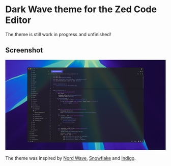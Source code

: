 # Dark Wave theme for the Zed Code Editor

The theme is still work in progress and unfinished!

## Screenshot
![Dark Wave Theme](./dark-wave-theme.png)

The theme was inspired by [Nord Wave](https://github.com/dimitrisnl/nord-wave), [Snowflake](https://github.com/bxxf/snowflake-zed) and [Indigo](https://github.com/p3rception/Indigo-zed).
